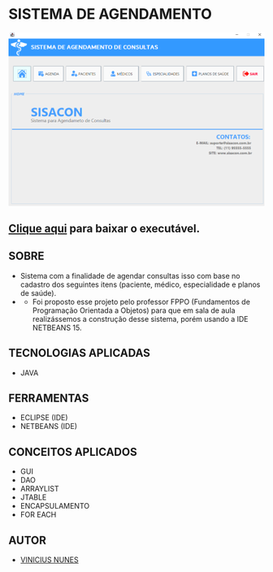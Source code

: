 # **SISTEMA DE AGENDAMENTO**

![](./img/screenshot.png)

## [Clique aqui](./executavel/testeclinica.jar) para baixar o executável.

## **SOBRE**

- Sistema com a finalidade de agendar consultas isso com base no cadastro dos seguintes itens (paciente, médico, especialidade e planos de saúde).
- - Foi proposto esse projeto pelo professor FPPO (Fundamentos de Programação Orientada a Objetos) para que em sala de aula realizássemos a construção desse sistema, porém usando a IDE NETBEANS 15.

## **TECNOLOGIAS APLICADAS**

- JAVA

## **FERRAMENTAS**

- ECLIPSE (IDE)
- NETBEANS (IDE)

## **CONCEITOS APLICADOS**

- GUI
- DAO
- ARRAYLIST
- JTABLE
- ENCAPSULAMENTO
- FOR EACH

## **AUTOR**

- [VINICIUS NUNES](https://github.com/VINICIUSNUNES137)